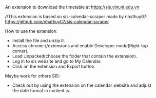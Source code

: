 An extension to download the timetable at https://sis.vinuni.edu.vn

//This extension is based on sis-calendar-scraper made by nhathuy07: https://github.com/nhathuy07/sis-calendar-scraper

How to use the extension:
- Install the file and unzip it.
- Access chrome://extensions and enable Developer mode(Right-top corner).
- Load Unpacked(choose the folder that contain the extension).
- Log in to sis website and go to My Calendar.
- Click on the extension and Export button.

Maybe work for others SIS:
- Check out by using the extension on the calendar website and adjust the date format in content.js.



